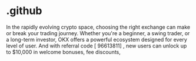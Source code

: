 # .github
In the rapidly evolving crypto space, choosing the right exchange can make or break your trading journey. Whether you're a beginner, a swing trader, or a long-term investor, OKX offers a powerful ecosystem designed for every level of user.  And with referral code [ 96613811] , new users can unlock up to $10,000 in welcome bonuses, fee discounts, 
